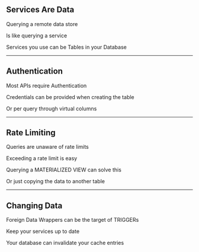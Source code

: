 ##  Services Are Data

Querying a remote data store

Is like querying a service

Services you use can be Tables in your Database

---

##  Authentication

Most APIs require Authentication

Credentials can be provided when creating the table

Or per query through virtual columns

---

##  Rate Limiting

Queries are unaware of rate limits

Exceeding a rate limit is easy

Querying a MATERIALIZED VIEW can solve this

Or just copying the data to another table

---

##  Changing Data

Foreign Data Wrappers can be the target of TRIGGERs

Keep your services up to date

Your database can invalidate your cache entries
